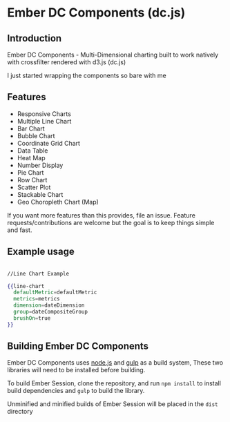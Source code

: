 # Ember DC Components (dc.js)

## Introduction

Ember DC Components - Multi-Dimensional charting built to work natively with crossfilter rendered with d3.js (dc.js)

I just started wrapping the components so bare with me

## Features

- Responsive Charts
- Multiple Line Chart
- Bar Chart
- Bubble Chart
- Coordinate Grid Chart
- Data Table
- Heat Map
- Number Display
- Pie Chart
- Row Chart
- Scatter Plot
- Stackable Chart
- Geo Choropleth Chart (Map)

If you want more features than this provides, file an issue. Feature requests/contributions are welcome but the goal is to keep things simple and fast.

## Example usage

```handlebars

//Line Chart Example

{{line-chart
  defaultMetric=defaultMetric
  metrics=metrics
  dimension=dateDimension
  group=dateCompositeGroup
  brushOn=true
}}


```

## Building Ember DC Components
Ember DC Components uses [node.js](http://nodejs.org/) and [gulp](http://gulpjs.com/) as a build system,
These two libraries will need to be installed before building.

To build Ember Session, clone the repository, and run `npm install` to install build dependencies
and `gulp` to build the library.

Unminified and minified builds of Ember Session will be placed in the `dist` directory